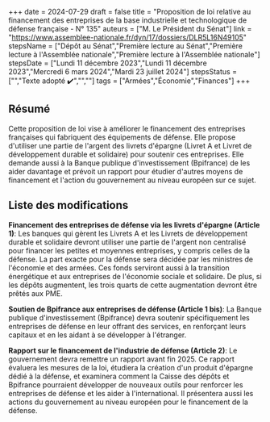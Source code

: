 +++
date = 2024-07-29
draft = false
title = "Proposition de loi relative au financement des entreprises de la base industrielle et technologique de défense française - N° 135"
auteurs = ["M. Le Président du Sénat"]
link = "https://www.assemblee-nationale.fr/dyn/17/dossiers/DLR5L16N49105"
stepsName = ["Dépôt au Sénat","Première lecture au Sénat","Première lecture à l'Assemblée nationale","Première lecture à l'Assemblée nationale"]
stepsDate = ["Lundi 11 décembre 2023","Lundi 11 décembre 2023","Mercredi 6 mars 2024","Mardi 23 juillet 2024"]
stepsStatus = ["","Texte adopté ✔️","",""]
tags = ["Armées","Économie","Finances"]
+++

## Résumé

Cette proposition de loi vise à améliorer le financement des entreprises françaises qui fabriquent des équipements de défense. Elle propose d'utiliser une partie de l'argent des livrets d'épargne (Livret A et Livret de développement durable et solidaire) pour soutenir ces entreprises. Elle demande aussi à la Banque publique d'investissement (Bpifrance) de les aider davantage et prévoit un rapport pour étudier d'autres moyens de financement et l'action du gouvernement au niveau européen sur ce sujet.

## Liste des modifications

**Financement des entreprises de défense via les livrets d'épargne (Article 1)**: Les banques qui gèrent les Livrets A et les Livrets de développement durable et solidaire devront utiliser une partie de l'argent non centralisé pour financer les petites et moyennes entreprises, y compris celles de la défense. La part exacte pour la défense sera décidée par les ministres de l'économie et des armées. Ces fonds serviront aussi à la transition énergétique et aux entreprises de l'économie sociale et solidaire. De plus, si les dépôts augmentent, les trois quarts de cette augmentation devront être prêtés aux PME.

**Soutien de Bpifrance aux entreprises de défense (Article 1 bis)**: La Banque publique d'investissement (Bpifrance) devra soutenir spécifiquement les entreprises de défense en leur offrant des services, en renforçant leurs capitaux et en les aidant à se développer à l'étranger.

**Rapport sur le financement de l'industrie de défense (Article 2)**: Le gouvernement devra remettre un rapport avant fin 2025. Ce rapport évaluera les mesures de la loi, étudiera la création d'un produit d'épargne dédié à la défense, et examinera comment la Caisse des dépôts et Bpifrance pourraient développer de nouveaux outils pour renforcer les entreprises de défense et les aider à l'international. Il présentera aussi les actions du gouvernement au niveau européen pour le financement de la défense.
